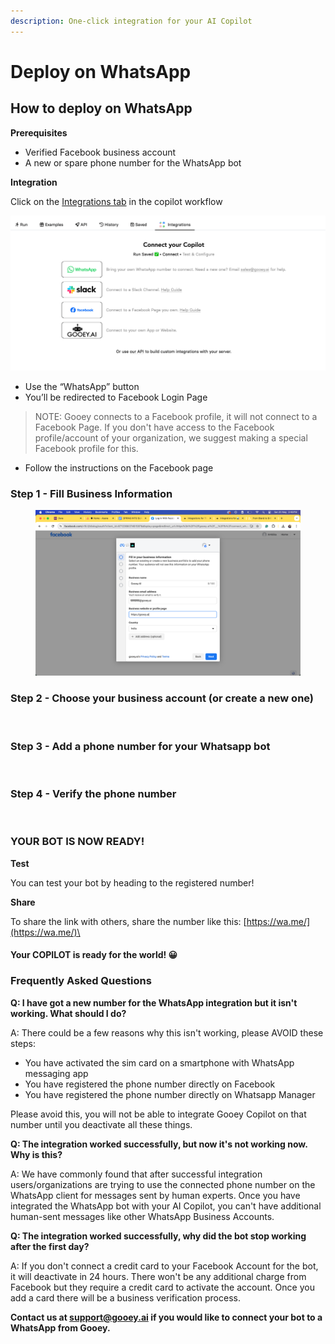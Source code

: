 ```yaml
---
description: One-click integration for your AI Copilot
---
```


# Deploy on WhatsApp

## **How to deploy on WhatsApp** <a href="#rf6x2djyuia6" id="rf6x2djyuia6"></a>

**Prerequisites**

* Verified Facebook business account
* A new or spare phone number for the WhatsApp bot

**Integration**

Click on the [Integrations tab](https://gooey.ai/copilot/integrations/) in the copilot workflow

![](<../../.gitbook/assets/0 (1) (1).png>)

* Use the “WhatsApp” button
* You’ll be redirected to Facebook Login Page&#x20;

> NOTE: Gooey connects to a Facebook profile, it will not connect to a Facebook Page. If you don't have access to the Facebook profile/account of your organization, we suggest making a special Facebook profile for this.

* Follow the instructions on the Facebook page

### Step 1 - Fill Business Information

<figure><img src="../../.gitbook/assets/1 (1).png" alt=""><figcaption></figcaption></figure>

### Step 2 - Choose your business account (or create a new one)

<figure><img src="../../.gitbook/assets/Screenshot 2024-05-29 at 3.35.21 PM.png" alt=""><figcaption></figcaption></figure>

### Step 3 - Add a phone number for your Whatsapp bot&#x20;

<figure><img src="../../.gitbook/assets/Screenshot 2024-05-29 at 3.36.41 PM.png" alt=""><figcaption></figcaption></figure>

### Step 4 - Verify the phone number

<figure><img src="../../.gitbook/assets/Screenshot 2024-05-29 at 3.37.25 PM (1).png" alt=""><figcaption></figcaption></figure>

### **YOUR BOT IS NOW READY!**&#x20;



**Test**

You can test your bot by heading to the registered number!

**Share**

To share the link with others, share the number like this: [https://wa.me/](https://wa.me/)\<number>

#### Your COPILOT is ready for the world! 😀

### Frequently Asked Questions

**Q: I have got a new number for the WhatsApp integration but it isn't working. What should I do?**

A: There could be a few reasons why this isn't working, please AVOID these steps:

* You have activated the sim card on a smartphone with WhatsApp messaging app
* You have registered the phone number directly on Facebook
* You have registered the phone number directly on Whatsapp Manager

Please avoid this, you will not be able to integrate Gooey Copilot on that number until you deactivate all these things.&#x20;

**Q: The integration worked successfully, but now it's not working now. Why is this?**

A: We have commonly found that after successful integration users/organizations are trying to use the connected phone number on the WhatsApp client for messages sent by human experts. Once you have integrated the WhatsApp bot with your AI Copilot, you can't have additional human-sent messages like other WhatsApp Business Accounts.&#x20;

**Q: The integration worked successfully, why did the bot stop working after the first day?**

A: If you don't connect a credit card to your Facebook Account for the bot, it will deactivate in 24 hours.  There won't be any additional charge from Facebook but they require a credit card to activate the account. Once you add a card there will be a business verification process.

**Contact us at support@gooey.ai if you would like to connect your bot to a WhatsApp from Gooey.**
